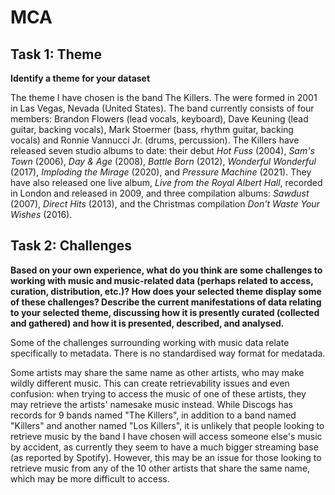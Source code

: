 # MCA

## Task 1: Theme
**Identify a theme for your dataset**

The theme I have chosen is the band The Killers. The were formed in 2001 in Las Vegas, Nevada (United States). The band currently consists of four members: Brandon Flowers (lead vocals, keyboard), Dave Keuning (lead guitar, backing vocals), Mark Stoermer (bass, rhythm guitar, backing vocals) and Ronnie Vannucci Jr. (drums, percussion). The Killers have released seven studio albums to date: their debut _Hot Fuss_ (2004), _Sam's Town_ (2006), _Day & Age_  (2008), _Battle Born_ (2012), _Wonderful Wonderful_ (2017), _Imploding the Mirage_ (2020), and _Pressure Machine_ (2021). They have also released one live album, _Live from the Royal Albert Hall_, recorded in London and released in 2009, and three compilation albums: _Sawdust_ (2007), _Direct Hits_ (2013), and the Christmas compilation _Don't Waste Your Wishes_ (2016).


## Task 2: Challenges
**Based on your own experience, what do you think are some challenges to working with music and music-related data (perhaps related to access, curation, distribution, etc.)? How does your selected theme display some of these challenges? Describe the current manifestations of data relating to your selected theme, discussing how it is presently curated (collected and gathered) and how it is presented, described, and analysed.**

Some of the challenges surrounding working with music data relate specifically to metadata.
There is no standardised way format for medatada.

Some artists may share the same name as other artists, who may make wildly different music. This can create retrievability issues and even confusion: when trying to access the music of one of these artists, they may retrieve the artists' namesake music instead. While Discogs has records for 9 bands named "The Killers", in addition to a band named "Killers" and another named "Los Killers", it is unlikely that people looking to retrieve music by the band I have chosen will access someone else's music by accident, as currently they seem to have a much bigger streaming base (as reported by Spotify). However, this may be an issue for those looking to retrieve music from any of the 10 other artists that share the same name, which may be more difficult to access.
